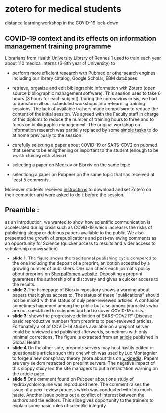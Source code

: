 # zotero for medical students
distance learning workshop in the COVID-19 lock-down

## COVID-19 context and its effects on information management training programme 

Librarians from Health University Library of Rennes 1 used to train each year about 110 medical interns (6-8th year of University) to 
- perform more efficient research with Pubmed or other search engines including our library catalog, Google Scholar, EBM databases
- retrieve, organize and edit bibliographic information with Zotero (open source bibliographic management sotfware). 
This session uses to take 6 hours (3 hours for each subject).
During the coronavirus crisis, we had to transform all our scheduled workshops into e-learning training sessions. The lack of available trainers made compulsory to reduce the content of the initial session. 
We agreed with the Faculty staff in charge of this diploma to reduce the number of training hours to three and to focus on bibliographic management.
The original workshop on information research was partially replaced by some [simple tasks](https://focus.univ-rennes1.fr/Zotero_DMG/avant_la_seance) to do at home previously to the session : 

- carefully selecting a paper about COVID-19 or SARS-COV2 on pubmed that seems to be enligthening or important to the student (enough to be worth sharing with others)
- selecting a paper on Medrxiv or Biorxiv on the same topic
- selectiong a paper on Pubpeer on the same topic that has received at least 5 comments.

Moreover students received [instructions](https://focus.univ-rennes1.fr/Zotero_DMG/installer) to download and set Zotero on their computer and were asked to do it before the session.

## Preamble : 

as an introduction, we wanted to show how scientific communication is accelerated during crisis such as COVID-19 which increases the risks of publishing sloppy or dubious papers available to the public. We also presented the growth of prepublications and post-reviewing comments as an opportunity for Science (quicker access to results and wider access to scholarship conversation)

- **slide 1**: The figure shows the traditionnal publishing cycle compared to the one including the deposit of a preprint, an option accepted by a growing number of publishers. One can check each journal's policy about preprints on [SherpaRomeo website](http://sherpa.ac.uk/romeo/index.php). Depositing a preprint guarantees the authorship of a discovery and gives a quicker access to the results. 
- **slide 2**:The homepage of Biorxiv repository shows a warning about papers that it gives access to. The status of these "publications" should not be mixed with the status of duly peer-reviewed articles. A confusion sometimes happened among the public but also among journalists who are not specialized in sciences but had to cover COVID-19 crisis.
- **slide 3**: shows the progressive definition of SARS-COV2 R° (Disease basic reproductive number) from preprints to peer-reviewed articles. Fortunately a lot of COVID-19 studies available on a preprint server could be reviewed and published afterwards, sometimes with only minimal corrections. The figure is extracted from an [article](https://www.thelancet.com/journals/langlo/article/PIIS2214-109X(20)30113-3/fulltext) published in Global Health
- **slide 4** On the other side, preprints servers may host hastily edited or questionable articles such this one which was used by Luc Montagnier to forge a new conspiracy theory (more about this on [wikipedia](https://fr.wikipedia.org/wiki/D%C3%A9sinformation_sur_la_pand%C3%A9mie_de_Covid-19#Fabrication_sur_la_base_du_virus_du_Sida). Papers are very seldom retracted on preprint servers. The negative impact of this sloppy study led the site managers to put a retractation warning on the article page.
- **slide 5** One comment found on Pubpeer about one study of hydroxychloroquine was reproduced here. The comment raises the issue of a peer-review process which was conducted with too much haste. Another issue points out a conflict of interest between the authors and the editors. This slide gives opportunity to the trainers to explain some basic rules of scientific integrity.

